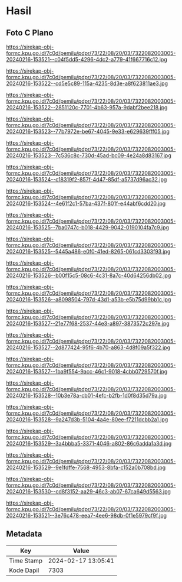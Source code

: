 # Hasil

## Foto C Plano

https://sirekap-obj-formc.kpu.go.id/7c0d/pemilu/pdpr/73/22/08/20/03/7322082003005-20240216-153521--c04f5dd5-4296-4dc2-a779-41f667716c12.jpg

https://sirekap-obj-formc.kpu.go.id/7c0d/pemilu/pdpr/73/22/08/20/03/7322082003005-20240216-153522--cd5e5c89-115a-4235-8d3e-a8f623811ae3.jpg

https://sirekap-obj-formc.kpu.go.id/7c0d/pemilu/pdpr/73/22/08/20/03/7322082003005-20240216-153522--2851120c-7701-4b63-957a-9dabf2bee218.jpg

https://sirekap-obj-formc.kpu.go.id/7c0d/pemilu/pdpr/73/22/08/20/03/7322082003005-20240216-153523--77b7972e-be67-4045-9e33-e629639fff05.jpg

https://sirekap-obj-formc.kpu.go.id/7c0d/pemilu/pdpr/73/22/08/20/03/7322082003005-20240216-153523--7c536c8c-730d-45ad-bc09-4e24a8d83167.jpg

https://sirekap-obj-formc.kpu.go.id/7c0d/pemilu/pdpr/73/22/08/20/03/7322082003005-20240216-153524--c18319f2-857f-4d47-85df-a5737d96ac32.jpg

https://sirekap-obj-formc.kpu.go.id/7c0d/pemilu/pdpr/73/22/08/20/03/7322082003005-20240216-153524--4e61f2c1-57ba-437f-801f-e44abf6cdd20.jpg

https://sirekap-obj-formc.kpu.go.id/7c0d/pemilu/pdpr/73/22/08/20/03/7322082003005-20240216-153525--7ba0747c-b018-4429-9042-0190104fa7c9.jpg

https://sirekap-obj-formc.kpu.go.id/7c0d/pemilu/pdpr/73/22/08/20/03/7322082003005-20240216-153525--5445a486-e0f0-41ed-8265-061cd3303f93.jpg

https://sirekap-obj-formc.kpu.go.id/7c0d/pemilu/pdpr/73/22/08/20/03/7322082003005-20240216-153526--b00f15c5-08c6-4c31-8a7c-40d64256db02.jpg

https://sirekap-obj-formc.kpu.go.id/7c0d/pemilu/pdpr/73/22/08/20/03/7322082003005-20240216-153526--a8098504-797d-43d1-a53b-e5b75d99bb1c.jpg

https://sirekap-obj-formc.kpu.go.id/7c0d/pemilu/pdpr/73/22/08/20/03/7322082003005-20240216-153527--21e77f68-2537-44e3-a897-3873572c297e.jpg

https://sirekap-obj-formc.kpu.go.id/7c0d/pemilu/pdpr/73/22/08/20/03/7322082003005-20240216-153527--2d877424-95f6-4b70-a863-4d8f09a5f322.jpg

https://sirekap-obj-formc.kpu.go.id/7c0d/pemilu/pdpr/73/22/08/20/03/7322082003005-20240216-153527--1ba9f554-9acc-46c1-9018-4cbb0729570f.jpg

https://sirekap-obj-formc.kpu.go.id/7c0d/pemilu/pdpr/73/22/08/20/03/7322082003005-20240216-153528--10b3e78a-cb01-4efc-b2fb-1d0f8d35d79a.jpg

https://sirekap-obj-formc.kpu.go.id/7c0d/pemilu/pdpr/73/22/08/20/03/7322082003005-20240216-153528--9a247d3b-5104-4a4e-80ee-f7211dcbb2a1.jpg

https://sirekap-obj-formc.kpu.go.id/7c0d/pemilu/pdpr/73/22/08/20/03/7322082003005-20240216-153529--3a4bbba5-3371-4046-a802-86c6adda1a3d.jpg

https://sirekap-obj-formc.kpu.go.id/7c0d/pemilu/pdpr/73/22/08/20/03/7322082003005-20240216-153529--9e1fdffe-7568-4953-8bfa-c152a0b708bd.jpg

https://sirekap-obj-formc.kpu.go.id/7c0d/pemilu/pdpr/73/22/08/20/03/7322082003005-20240216-153530--cd8f3152-aa29-46c3-ab07-67ca649d5563.jpg

https://sirekap-obj-formc.kpu.go.id/7c0d/pemilu/pdpr/73/22/08/20/03/7322082003005-20240216-153521--3e76c478-eea7-4ee6-98db-0f1e5979cf9f.jpg


## Metadata

| Key        | Value               |
| ---------- | ------------------- |
| Time Stamp | 2024-02-17 13:05:41 |
| Kode Dapil | 7303                |



